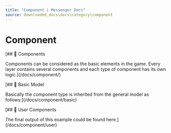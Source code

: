```yaml
---
title: "Component | Messenger Docs"
source: downloaded_docs\docs\category\component
---
```


# Component

[## 📄️ Components

Components can be considered as the basic elements in the game. Every layer contains several components and each type of component has its own logic.](/docs/component/)

[## 📄️ Basic Model

Basically the component type is inherited from the general model as follows:](/docs/component/basic)

[## 📄️ User Components

The final output of this example could be found here.](/docs/component/user)